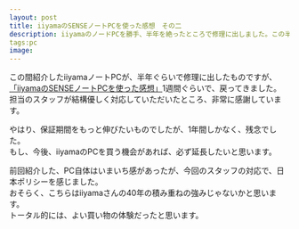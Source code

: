```yaml
---
layout: post
title: iiyamaのSENSEノートPCを使った感想　その二
description: iiyamaのノードPCを勝手、半年を絶ったところで修理に出しました。この半年の間、使った感想をまとめます。やはり、いいところもよくないことはあるといっても、半年で修理に出さざるを得ないところはがっかりします。
tags:pc
image: 
---
```

この間紹介したiiyamaノートPCが、半年ぐらいで修理に出したものですが、<br>
<a href="" target="_blank">「iiyamaのSENSEノートPCを使った感想」</a>1週間ぐらいで、戻ってきました。<br>
担当のスタッフが結構優しく対応していただいたところ、非常に感謝しています。


やはり、保証期間をもっと伸びたいものでしたが、1年間しかなく、残念でした。<br>
もし、今後、iiyamaのPCを買う機会があれば、必ず延長したいと思います。<br>


前回紹介した、PC自体はいまいち感があったが、今回のスタッフの対応で、日本ポリシーを感じました。<br>
おそらく、こちらはiiyamaさんの40年の積み重ねの強みじゃないかと思います。<br>
トータル的には、よい買い物の体験だったと思います。
